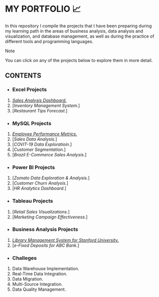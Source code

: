 # MY PORTFOLIO 📈

In this repository I compile the projects that I have been preparing during my learning path in the areas of business analysis, data analysis and visualization, and database management, as well as during the practice of different tools and programming languages.

> [!NOTE]
> You can click on any of the projects below to explore them in more detail.

## CONTENTS
* ### Excel Projects
1. [*Sales Analysis Dashboard.*](https://github.com/KaroLili1/myBAPortfolio.com/tree/main/Excel%20Projects#sales-analysis-dashboard)
2. [*Inventory Management System.*]
3. [*Restaurant Tips Forecast.*]

* ### MySQL Projects
1. [*Employee Performance Metrics.*](https://github.com/KaroLili1/myBAPortfolio.com/blob/main/MySQL/README.md#employee-performance-metrics--)
2. [*Sales Data Analysis.*]
3. [*COVIT-19 Data Exploratioin.*]
4. [*Customer Segmentation.*]
5. [*Brazil E-Commerce Sales Analysis.*]

* ### Power BI Projects
1. [*Zomato Data Exploration & Analysis.*]
2. [*Customer Churn Analysis.*]
3. [*HR Analytics Dashboard.*]

* ### Tableau Projects
1. [*Retail Sales Visualizations.*]
2. [*Marketing Campaign Effectiveness.*]

* ### Business Analysis Projects
1. [*Library Management System for Stanford University.*](https://github.com/KaroLili1/myBAPortfolio.com/blob/main/BA_Projects/README.md#library-management-system-for-stanford-university)
2. [*e-Fixed Deposits for ABC Bank.*]

* ### Challeges
1. Data Warehouse Implementation.
2. Real-Time Data Integration.
3. Data Migration.
4. Multi-Source Integration.
5. Data Quality Management.
